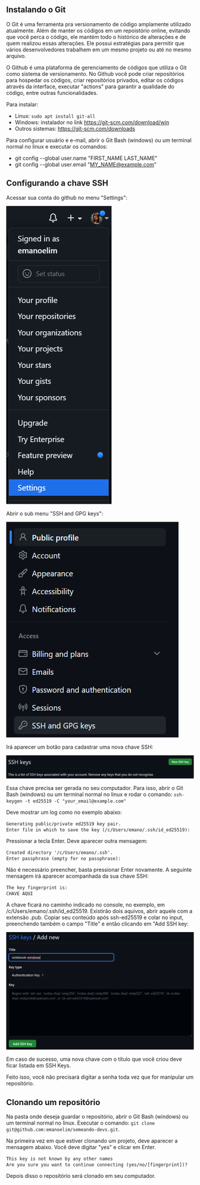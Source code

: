 ## Instalando o Git
O Git é uma ferramenta pra versionamento de código amplamente utilizado atualmente. Além de manter os códigos em um repoistório online, evitando que você perca o código, ele mantém todo o histórico de alterações e de quem realizou essas alterações. Ele possui estratégias para permitir que vários desenvolvedores trabalhem em um mesmo projeto ou até no mesmo arquivo.

O Github é uma plataforma de gerenciamento de códigos que utiliza o Git como sistema de versionamento. No Github você pode criar repositórios para hospedar os códigos, criar repositórios privados, editar os códigos através da interface, executar "actions" para garantir a qualidade do código, entre outras funcionalidades.

Para instalar:
- Linux: `sudo apt install git-all`
- Windows: instalador no link https://git-scm.com/download/win
- Outros sistemas: https://git-scm.com/downloads

Para configurar usuário e e-mail, abrir o Git Bash (windows) ou um terminal normal no linux e executar os comandos:
- git config --global user.name "FIRST_NAME LAST_NAME"
- git config --global user.email "MY_NAME@example.com"

## Configurando a chave SSH

Acessar sua conta do github no menu "Settings":

![1](imagens/1.png)

Abrir o sub menu "SSH and GPG keys":

![2](imagens/2.png)

Irá aparecer um botão para cadastrar uma nova chave SSH:

![3](imagens/3.png)

Essa chave precisa ser gerada no seu computador. Para isso, abrir o Git Bash (windows) ou um terminal normal no linux e rodar o comando: `ssh-keygen -t ed25519 -C "your_email@example.com"`

Deve mostrar um log como no exemplo abaixo:

```different
Generating public/private ed25519 key pair.
Enter file in which to save the key (/c/Users/emano/.ssh/id_ed25519):
```

Pressionar a tecla Enter. Deve aparecer outra mensagem:

```different
Created directory '/c/Users/emano/.ssh'.
Enter passphrase (empty for no passphrase):
```

Não é necessário preencher, basta pressionar Enter novamente. A seguinte mensagem irá aparecer acompanhada da sua chave SSH:

```different
The key fingerprint is:
CHAVE AQUI
```

A chave ficará no caminho indicado no console, no exemplo, em /c/Users/emano/.ssh/id_ed25519. Existirão dois
aquivos, abrir aquele com a extensão .pub. Copiar seu conteúdo após ssh-ed25519 e colar no input, preenchendo também o campo "Title" e então clicando em "Add SSH key:

![4](imagens/4.png)

Em caso de sucesso, uma nova chave com o título que você criou deve ficar listada em SSH Keys.

Feito isso, você não precisará digitar a senha toda vez que for manipular um repositório.

## Clonando um repositório

Na pasta onde deseja guardar o repositório, abrir o Git Bash (windows) ou um terminal normal no linux. Executar o comando: `git clone git@github.com:emanoelim/semeando-devs.git`.

Na primeira vez em que estiver clonando um projeto, deve aparecer a mensagem abaixo. Você deve digitar "yes" e clicar em Enter.

```different
This key is not known by any other names
Are you sure you want to continue connecting (yes/no/[fingerprint])?
```

Depois disso o repositório será clonado em seu computador.
